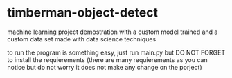 # timberman-object-detect

machine learning project demostration with a custom model trained and a custom data set made with data science techniques

to run the program is something easy, just run main.py but DO NOT FORGET to install the requierements
(there are many requierements as you can notice but do not worry it does not make any change on the porject)
